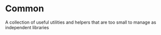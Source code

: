# Common

A collection of useful utilities and helpers that are too small to manage as independent libraries
